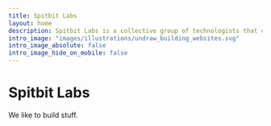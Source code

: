 ```yaml
---
title: Spitbit Labs 
layout: home
description: Spitbit Labs is a collective group of technologists that come together to work on various projects. We like to build stuff.  
intro_image: "images/illustrations/undraw_building_websites.svg"
intro_image_absolute: false
intro_image_hide_on_mobile: false
---
```


# Spitbit Labs 

We like to build stuff.